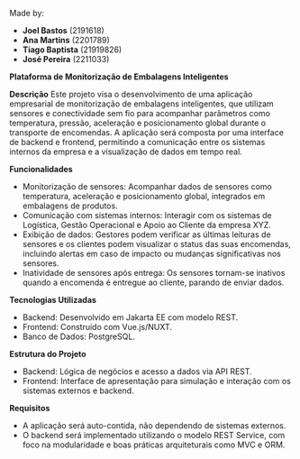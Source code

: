 Made by:

- **Joel Bastos** (2191618)
- **Ana Martins** (2201789)
- **Tiago Baptista**  (21919826)
- **José Pereira** (2211033)

**Plataforma de Monitorização de Embalagens Inteligentes**
  
**Descrição**
Este projeto visa o desenvolvimento de uma aplicação empresarial de monitorização de embalagens inteligentes, que utilizam sensores e conectividade sem fio para acompanhar parâmetros como temperatura, pressão, aceleração e posicionamento global durante o transporte de encomendas. A aplicação será composta por uma interface de backend e frontend, permitindo a comunicação entre os sistemas internos da empresa e a visualização de dados em tempo real.


**Funcionalidades**
  - Monitorização de sensores: Acompanhar dados de sensores como temperatura, aceleração e posicionamento global, integrados em embalagens de produtos.
  - Comunicação com sistemas internos: Interagir com os sistemas de Logística, Gestão Operacional e Apoio ao Cliente da empresa XYZ.
  - Exibição de dados: Gestores podem verificar as últimas leituras de sensores e os clientes podem visualizar o status das suas encomendas, incluindo alertas em caso de impacto ou mudanças significativas nos sensores.
  - Inatividade de sensores após entrega: Os sensores tornam-se inativos quando a encomenda é entregue ao cliente, parando de enviar dados.



**Tecnologias Utilizadas**
  - Backend: Desenvolvido em Jakarta EE com modelo REST.
  - Frontend: Construído com Vue.js/NUXT.
  - Banco de Dados: PostgreSQL.



**Estrutura do Projeto**
  - Backend: Lógica de negócios e acesso a dados via API REST.
  - Frontend: Interface de apresentação para simulação e interação com os sistemas externos e backend.

**Requisitos**
  - A aplicação será auto-contida, não dependendo de sistemas externos.
  - O backend será implementado utilizando o modelo REST Service, com foco na modularidade e boas práticas arquiteturais como MVC e ORM.
